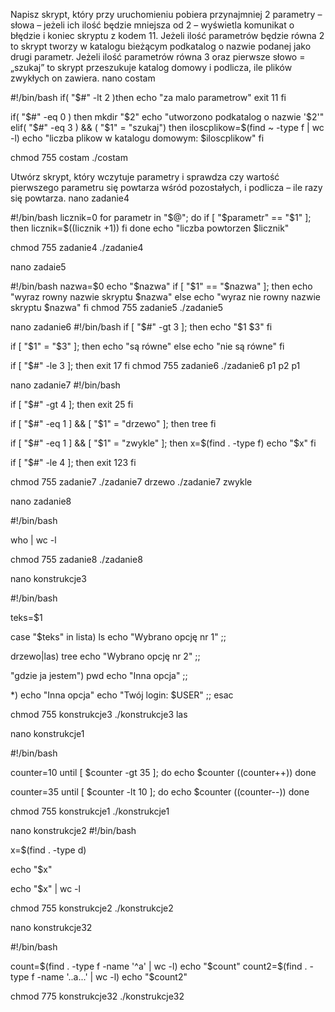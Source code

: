 
Napisz skrypt, który przy uruchomieniu pobiera przynajmniej 2 parametry – słowa –
jeżeli ich ilość będzie mniejsza od 2 – wyświetla komunikat o błędzie i koniec skryptu
z kodem 11. Jeżeli ilość parametrów będzie równa 2 to skrypt tworzy w katalogu
bieżącym podkatalog o nazwie podanej jako drugi parametr. Jeżeli ilość parametrów
równa 3 oraz pierwsze słowo = „szukaj” to skrypt przeszukuje katalog domowy i
podlicza, ile plików zwykłych on zawiera.
nano costam

#!/bin/bash
if( "$#" -lt 2 )then
echo "za malo parametrow"
exit 11
fi

if( "$#" -eq 0 ) then
mkdir "$2"
echo "utworzono podkatalog o nazwie '$2'"
elif( "$#" -eq 3 ) && ( "$1" = "szukaj") then
iloscplikow=$(find ~ -type f | wc -l)
echo "liczba plikow w katalogu domowym: $iloscplikow"
fi



chmod 755 costam
./costam

Utwórz skrypt, który wczytuje parametry i sprawdza czy wartość pierwszego parametru się
powtarza wśród pozostałych, i podlicza – ile razy się powtarza.
nano zadanie4

#!/bin/bash
licznik=0
 for parametr in "$@"; do
 if [ "$parametr" == "$1" ]; then
 licznik=$((licznik +1))
fi
done
echo "liczba powtorzen $licznik"

chmod 755 zadanie4
./zadanie4 

nano zadaie5

#!/bin/bash
nazwa=$0
echo "$nazwa"
if [ "$1" == "$nazwa" ]; then
echo "wyraz rowny nazwie skryptu $nazwa"
else
echo "wyraz nie rowny nazwie skryptu $nazwa"
fi
chmod 755 zadanie5
./zadanie5


nano zadanie6
#!/bin/bash
if [ "$#" -gt 3 ]; then
    echo "$1 $3"
fi

if [ "$1" = "$3" ]; then
    echo "są równe"
else
    echo "nie są równe"
fi

if [ "$#" -le 3 ]; then
    exit 17
fi
chmod 755 zadanie6
./zadanie6 p1 p2 p1


nano zadanie7
#!/bin/bash

if [ "$#" -gt 4 ]; then
    exit 25
fi

if [ "$#" -eq 1 ] && [ "$1" = "drzewo" ]; then
    tree
fi

if [ "$#" -eq 1 ] && [ "$1" = "zwykle" ]; then
    x=$(find . -type f)
    echo "$x"
fi

if [ "$#" -le 4 ]; then
    exit 123
fi

chmod 755 zadanie7
./zadanie7 drzewo
./zadanie7 zwykle

nano zadanie8

#!/bin/bash

who | wc -l

chmod 755 zadanie8
./zadanie8




nano konstrukcje3

#!/bin/bash

teks=$1

case "$teks" in
  lista)
    ls
    echo "Wybrano opcję nr 1"
    ;;

  drzewo|las)
    tree
    echo "Wybrano opcję nr 2"
    ;;

  "gdzie ja jestem")
    pwd
    echo "Inna opcja"
    ;;

  *)
    echo "Inna opcja"
    echo "Twój login: $USER"
    ;;
esac

chmod 755 konstrukcje3
./konstrukcje3 las


nano konstrukcje1

#!/bin/bash

counter=10
until [ $counter -gt 35 ]; do
echo $counter
((counter++))
done

counter=35
until [ $counter -lt 10 ]; do
echo $counter
((counter--))
done

 chmod 755 konstrukcje1
./konstrukcje1


nano konstrukcje2
#!/bin/bash

x=$(find . -type d)

echo "$x"

echo "$x" | wc -l

chmod 755 konstrukcje2
./konstrukcje2

nano konstrukcje32

#!/bin/bash

count=$(find . -type f -name '^a' | wc -l)
echo "$count"
count2=$(find . -type f -name '..a...' | wc -l)
echo "$count2"

chmod 775 konstrukcje32
./konstrukcje32


